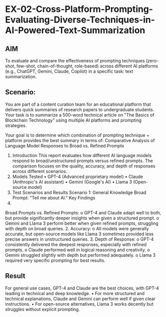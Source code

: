 # EX-02-Cross-Platform-Prompting-Evaluating-Diverse-Techniques-in-AI-Powered-Text-Summarization

## AIM
To evaluate and compare the effectiveness of prompting techniques (zero-shot, few-shot, chain-of-thought, role-based) across different AI platforms (e.g., ChatGPT, Gemini, Claude, Copilot) in a specific task: text summarization.

## Scenario:
You are part of a content curation team for an educational platform that delivers quick summaries of research papers to undergraduate students. Your task is to summarize a 500-word technical article on "The Basics of Blockchain Technology" using multiple AI platforms and prompting strategies.

Your goal is to determine which combination of prompting technique + platform provides the best summary in terms of:
Comparative Analysis of Language Model Responses to Broad vs. Refined Prompts
1. Introduction
This report evaluates how different AI language models respond to broad/unstructured prompts versus refined prompts. The comparison focuses on the quality, accuracy, and depth of responses across different scenarios.
2. Models Tested
•
GPT-4 (Advanced proprietary model)
•
Claude (Anthropic's AI assistant)
•
Gemini (Google's AI)
•
Llama 3 (Open-source model)
3. Test Scenarios and Results
Scenario 1: General Knowledge
Broad Prompt: "Tell me about AI."
Key Findings
1.
Broad Prompts vs. Refined Prompts:
o
GPT-4 and Claude adapt well to both, but provide significantly deeper insights when given a structured prompt.
o
Gemini and Llama 3 perform better when given refined prompts, struggling with depth on broad queries.
2.
Accuracy:
o
All models were generally accurate, but open-source models like Llama 3 sometimes provided less precise answers in unstructured queries.
3.
Depth of Response:
o
GPT-4 consistently delivered the deepest responses, especially with refined prompts.
o
Claude performed well in logical reasoning and creativity.
o
Gemini struggled slightly with depth but performed adequately.
o
Llama 3 required very specific prompting for best results.

## Result
For general use cases, GPT-4 and Claude are the best choices, with GPT-4 leading in technical and deep knowledge.
•
For more structured and technical explanations, Claude and Gemini can perform well if given clear instructions.
•
For open-source alternatives, Llama 3 works decently but struggles without explicit prompting.

